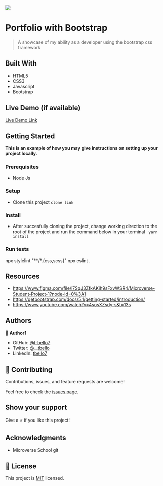 ![](https://img.shields.io/badge/Microverse-blueviolet)

# Portfolio with Bootstrap

> A showcase of my ability as a developer using the bootstrap css framework

## Built With

- HTML5
- CSS3
- Javascript
- Bootstrap

## Live Demo (if available)

[Live Demo Link](https://t-bello7.github.io/micro-portfolio/)


## Getting Started

**This is an example of how you may give instructions on setting up your project locally.**

### Prerequisites
- Node Js

### Setup
- Clone this project 
`clone link`

### Install
- After succesfully cloning the project, change working direction to the root of the project and run the command below in your terminal
` yarn install`
<!-- ### Usage -->

### Run tests
npx stylelint "**/*.{css,scss}"
npx eslint .
<!-- ### Deployment -->

## Resources
- https://www.figma.com/file/l7SqJ3ZfkAKih9sFxvWSR4/Microverse-Student-Project-1?node-id=0%3A1
- https://getbootstrap.com/docs/5.1/getting-started/introduction/
- https://www.youtube.com/watch?v=4sosXZsdy-s&t=13s
## Authors

👤 **Author1**

- GitHub: [@t-bello7](https://github.com/t-bello7)
- Twitter: [@__tbello](https://twitter.com/__tbello)
- LinkedIn: [tbello7](https://linkedin.com/in/tbello7)


## 🤝 Contributing

Contributions, issues, and feature requests are welcome!

Feel free to check the [issues page](../../issues/).

## Show your support

Give a ⭐️ if you like this project!

## Acknowledgments

- Microverse School git

## 📝 License

This project is [MIT](./MIT.md) licensed.